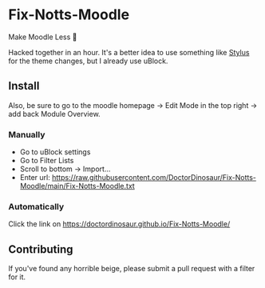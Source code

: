 # Fix-Notts-Moodle
Make Moodle Less 💩

Hacked together in an hour. It's a better idea to use something like [Stylus](https://github.com/openstyles/stylus) for the theme changes, but I already use uBlock.

## Install
Also, be sure to go to the moodle homepage -> Edit Mode in the top right -> add back Module Overview.
### Manually
- Go to uBlock settings
- Go to Filter Lists
- Scroll to bottom -> Import...
- Enter url: https://raw.githubusercontent.com/DoctorDinosaur/Fix-Notts-Moodle/main/Fix-Notts-Moodle.txt

### Automatically
Click the link on https://doctordinosaur.github.io/Fix-Notts-Moodle/

## Contributing
If you've found any horrible beige, please submit a pull request with a filter for it.

